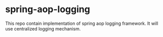 # spring-aop-logging
This repo contain implementation of spring aop logging framework. It will use centralized logging mechanism.
